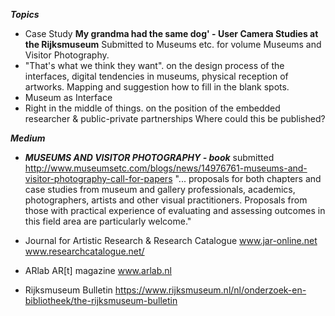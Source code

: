 ***Topics***

+  Case Study **My grandma had the same dog​' - User Camera Studies at the Rijksmuseum**
    Submitted to Museums etc. for volume Museums and Visitor Photography. 
+ "That's what we think they want". on the design process of the interfaces, digital tendencies in museums, physical reception of artworks. Mapping and suggestion how to fill in the blank spots. 
+ Museum as Interface
+ Right in the middle of things. on the position of the embedded researcher & public-private partnerships
Where could this be published? 

***Medium***
- ***MUSEUMS AND VISITOR PHOTOGRAPHY - book*** submitted 
 http://www.museumsetc.com/blogs/news/14976761-museums-and-visitor-photography-call-for-papers
"... proposals for both chapters and case studies from museum and gallery professionals, academics, photographers, artists and other visual practitioners. Proposals from those with practical experience of evaluating and assessing outcomes in this field area are particularly welcome."

- Journal for Artistic Research & Research Catalogue
  www.jar-online.net
  www.researchcatalogue.net/


- ARlab AR[t] magazine 
  www.arlab.nl

- Rijksmuseum Bulletin
https://www.rijksmuseum.nl/nl/onderzoek-en-bibliotheek/the-rijksmuseum-bulletin
